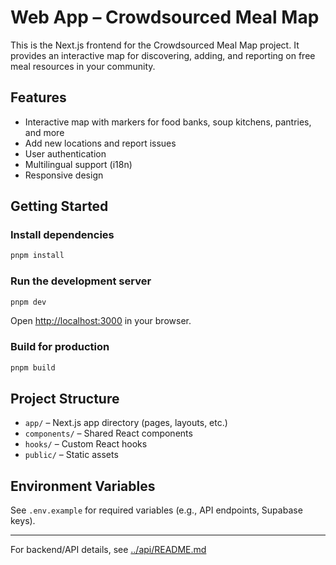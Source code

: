 # Web App – Crowdsourced Meal Map

This is the Next.js frontend for the Crowdsourced Meal Map project. It provides an interactive map for discovering, adding, and reporting on free meal resources in your community.

## Features
- Interactive map with markers for food banks, soup kitchens, pantries, and more
- Add new locations and report issues
- User authentication
- Multilingual support (i18n)
- Responsive design

## Getting Started

### Install dependencies
```sh
pnpm install
```

### Run the development server
```sh
pnpm dev
```
Open [http://localhost:3000](http://localhost:3000) in your browser.

### Build for production
```sh
pnpm build
```

## Project Structure
- `app/` – Next.js app directory (pages, layouts, etc.)
- `components/` – Shared React components
- `hooks/` – Custom React hooks
- `public/` – Static assets

## Environment Variables
See `.env.example` for required variables (e.g., API endpoints, Supabase keys).

---

For backend/API details, see [../api/README.md](../api/README.md)
